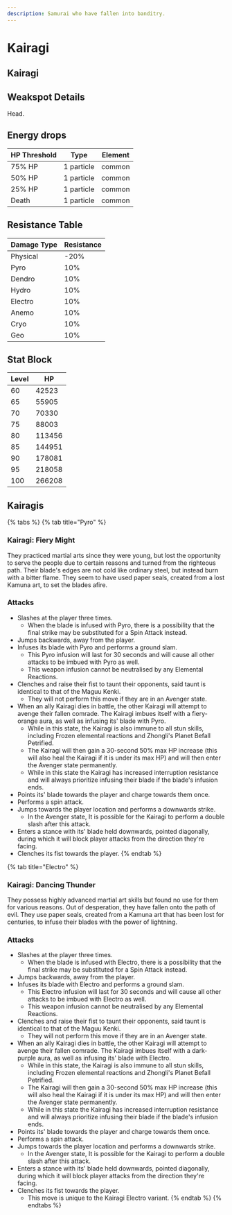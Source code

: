 ```yaml
---
description: Samurai who have fallen into banditry.
---
```


# Kairagi

## Kairagi

## Weakspot Details

Head.

## Energy drops

| HP Threshold | Type       | Element |
| ------------ | ---------- | ------- |
| 75% HP       | 1 particle | common  |
| 50% HP       | 1 particle | common  |
| 25% HP       | 1 particle | common  |
| Death        | 1 particle | common  |

## Resistance Table

| Damage Type | Resistance |
| ----------- | ---------- |
| Physical    | -20%       |
| Pyro        | 10%        |
| Dendro      | 10%        |
| Hydro       | 10%        |
| Electro     | 10%        |
| Anemo       | 10%        |
| Cryo        | 10%        |
| Geo         | 10%        |

## Stat Block

| Level | HP     |
| ----- | ------ |
| 60    | 42523  |
| 65    | 55905  |
| 70    | 70330  |
| 75    | 88003  |
| 80    | 113456 |
| 85    | 144951 |
| 90    | 178081 |
| 95    | 218058 |
| 100   | 266208 |

## Kairagis

{% tabs %}
{% tab title="Pyro" %}
### Kairagi: Fiery Might

They practiced martial arts since they were young, but lost the opportunity to serve the people due to certain reasons and turned from the righteous path. Their blade's edges are not cold like ordinary steel, but instead burn with a bitter flame. They seem to have used paper seals, created from a lost Kamuna art, to set the blades afire.

### Attacks

* Slashes at the player three times.
  * When the blade is infused with Pyro, there is a possibility that the final strike may be substituted for a Spin Attack instead.
* Jumps backwards, away from the player.
* Infuses its blade with Pyro and performs a ground slam.
  * This Pyro infusion will last for 30 seconds and will cause all other attacks to be imbued with Pyro as well.
  * This weapon infusion cannot be neutralised by any Elemental Reactions.
* Clenches and raise their fist to taunt their opponents, said taunt is identical to that of the Maguu Kenki.
  * They will not perform this move if they are in an Avenger state.
* When an ally Kairagi dies in battle, the other Kairagi will attempt to avenge their fallen comrade. The Kairagi imbues itself with a fiery-orange aura, as well as infusing its' blade with Pyro.
  * While in this state, the Kairagi is also immune to all stun skills, including Frozen elemental reactions and Zhongli's Planet Befall Petrified.
  * The Kairagi will then gain a 30-second 50% max HP increase (this will also heal the Kairagi if it is under its max HP) and will then enter the Avenger state permanently.
  * While in this state the Kairagi has increased interruption resistance and will always prioritize infusing their blade if the blade's infusion ends.
* Points its' blade towards the player and charge towards them once.
* Performs a spin attack.
* Jumps towards the player location and performs a downwards strike.
  * In the Avenger state, It is possible for the Kairagi to perform a double slash after this attack.
* Enters a stance with its' blade held downwards, pointed diagonally, during which it will block player attacks from the direction they're facing.
* Clenches its fist towards the player.
{% endtab %}

{% tab title="Electro" %}
### Kairagi: Dancing Thunder

They possess highly advanced martial art skills but found no use for them for various reasons. Out of desperation, they have fallen onto the path of evil. They use paper seals, created from a Kamuna art that has been lost for centuries, to infuse their blades with the power of lightning.

### Attacks

* Slashes at the player three times.
  * When the blade is infused with Electro, there is a possibility that the final strike may be substituted for a Spin Attack instead.
* Jumps backwards, away from the player.
* Infuses its blade with Electro and performs a ground slam.
  * This Electro infusion will last for 30 seconds and will cause all other attacks to be imbued with Electro as well.
  * This weapon infusion cannot be neutralised by any Elemental Reactions.
* Clenches and raise their fist to taunt their opponents, said taunt is identical to that of the Maguu Kenki.
  * They will not perform this move if they are in an Avenger state.
* When an ally Kairagi dies in battle, the other Kairagi will attempt to avenge their fallen comrade. The Kairagi imbues itself with a dark-purple aura, as well as infusing its' blade with Electro.
  * While in this state, the Kairagi is also immune to all stun skills, including Frozen elemental reactions and Zhongli's Planet Befall Petrified.
  * The Kairagi will then gain a 30-second 50% max HP increase (this will also heal the Kairagi if it is under its max HP) and will then enter the Avenger state permanently.
  * While in this state the Kairagi has increased interruption resistance and will always prioritize infusing their blade if the blade's infusion ends.
* Points its' blade towards the player and charge towards them once.
* Performs a spin attack.
* Jumps towards the player location and performs a downwards strike.
  * In the Avenger state, It is possible for the Kairagi to perform a double slash after this attack.
* Enters a stance with its' blade held downwards, pointed diagonally, during which it will block player attacks from the direction they're facing.
* Clenches its fist towards the player.
  * This move is unique to the Kairagi Electro variant.
{% endtab %}
{% endtabs %}
